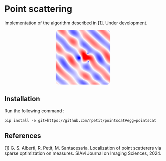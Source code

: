 # Point scattering

Implementation of the algorithm described in [[1]](https://arxiv.org/abs/2402.00737). Under development.

<p align="center">
  <img src="demo.png" width="35%">
</p>

## Installation 
Run the following command :

```
pip install -e git+https://github.com/rpetit/pointscat#egg=pointscat
```

## References

[[1]](https://arxiv.org/abs/2402.00737) G. S. Alberti, R. Petit, M. Santacesaria. Localization of point scatterers via sparse optimization on measures. SIAM Journal on Imaging Sciences, 2024.
